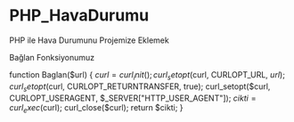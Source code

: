 # PHP_HavaDurumu
PHP ile Hava Durumunu Projemize Eklemek 

Bağlan Fonksiyonumuz

function Baglan($url)
{
$curl = curl_init();
curl_setopt($curl, CURLOPT_URL, $url);	
curl_setopt($curl, CURLOPT_RETURNTRANSFER, true);
	curl_setopt($curl, CURLOPT_USERAGENT, $_SERVER["HTTP_USER_AGENT"]);
	$cikti = curl_exec($curl);
	curl_close($curl);
	return $cikti;
}

